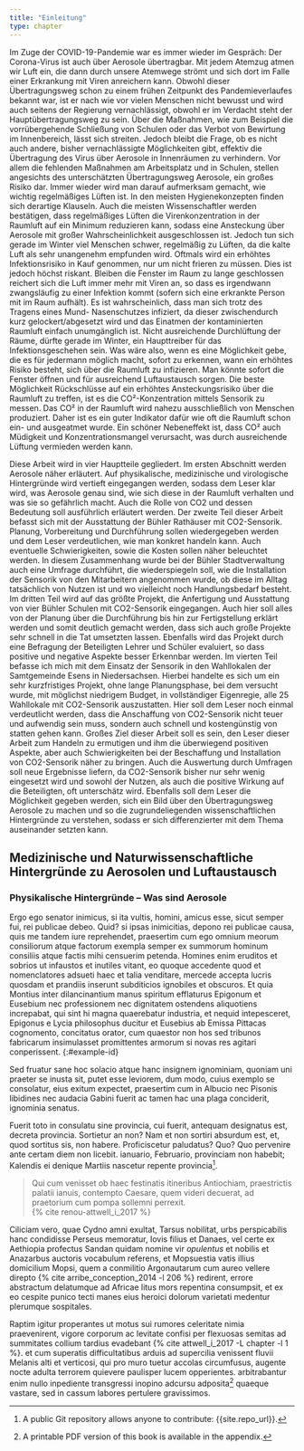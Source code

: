 ```yaml
---
title: "Einleitung"
type: chapter
---
```


Im Zuge der COVID-19-Pandemie war es immer wieder im Gespräch: Der Corona-Virus ist auch über Aerosole übertragbar. Mit jedem Atemzug atmen wir Luft ein, die dann durch unsere Atemwege strömt und sich dort im Falle einer Erkrankung mit Viren anreichern kann. Obwohl dieser Übertragungsweg schon zu einem frühen Zeitpunkt des Pandemieverlaufes bekannt war, ist er nach wie vor vielen Menschen nicht bewusst und wird auch seitens der Regierung vernachlässigt, obwohl er im Verdacht steht der Hauptübertragungsweg zu sein. Über die Maßnahmen, wie zum Beispiel die vorrübergehende Schließung von Schulen oder das Verbot von Bewirtung im Innenbereich, lässt sich streiten. Jedoch bleibt die Frage, ob es nicht auch andere, bisher vernachlässigte Möglichkeiten gibt, effektiv die Übertragung des Virus über Aerosole in Innenräumen zu verhindern. Vor allem die fehlenden Maßnahmen am Arbeitsplatz und in Schulen, stellen angesichts des unterschätzten Übertragungsweg Aerosole, ein großes Risiko dar.
Immer wieder wird man darauf aufmerksam gemacht, wie wichtig regelmäßiges Lüften ist. In den meisten Hygienekonzepten finden sich derartige Klauseln. Auch die meisten Wissenschaftler werden bestätigen, dass regelmäßiges Lüften die Virenkonzentration in der Raumluft auf ein Minimum reduzieren kann, sodass eine Ansteckung über Aerosole mit großer Wahrscheinlichkeit ausgeschlossen ist.
Jedoch tun sich gerade im Winter viel Menschen schwer, regelmäßig zu Lüften, da die kalte Luft als sehr unangenehm empfunden wird. Oftmals wird ein erhöhtes Infektionsrisiko in Kauf genommen, nur um nicht frieren zu müssen.
Dies ist jedoch höchst riskant. Bleiben die Fenster im Raum zu lange geschlossen reichert sich die Luft immer mehr mit Viren an, so dass es irgendwann zwangsläufig zu einer Infektion kommt (sofern sich eine erkrankte Person mit im Raum aufhält). Es ist wahrscheinlich, dass man sich trotz des Tragens eines Mund- Nasenschutzes infiziert, da dieser zwischendurch kurz gelockert/abgesetzt wird und das Einatmen der kontaminierten Raumluft einfach unumgänglich ist. Nicht ausreichende Durchlüftung der Räume, dürfte gerade im Winter, ein Haupttreiber für das Infektionsgeschehen sein.
Was wäre also, wenn es eine Möglichkeit gebe, die es für jedermann möglich macht, sofort zu erkennen, wann ein erhöhtes Risiko besteht, sich über die Raumluft zu infizieren. Man könnte sofort die Fenster öffnen und für ausreichend Luftaustausch sorgen. 
Die beste Möglichkeit Rückschlüsse auf ein erhöhtes Ansteckungsrisiko über die Raumluft zu treffen, ist es die CO²-Konzentration mittels Sensorik zu messen. Das CO² in der Raumluft wird nahezu ausschließlich von Menschen produziert. Daher ist es ein guter Indikator dafür wie oft die Raumluft schon ein- und ausgeatmet wurde. Ein schöner Nebeneffekt ist, dass CO² auch Müdigkeit und Konzentrationsmangel verursacht, was durch ausreichende Lüftung vermieden werden kann. 

Diese Arbeit wird in vier Hauptteile gegliedert. Im ersten Abschnitt werden Aerosole näher erläutert. Auf physikalische, medizinische und virologische Hintergründe wird vertieft eingegangen werden, sodass dem Leser klar wird, was Aerosole genau sind, wie sich diese in der Raumluft verhalten und was sie so gefährlich macht. Auch die Rolle von CO2 und dessen Bedeutung soll ausführlich erläutert werden. 
Der zweite Teil dieser Arbeit befasst sich mit der Ausstattung der Bühler Rathäuser mit CO2-Sensorik. Planung, Vorbereitung und Durchführung sollen wiedergegeben werden und dem Leser verdeutlichen, wie man konkret handeln kann. Auch eventuelle Schwierigkeiten, sowie die Kosten sollen näher beleuchtet werden. In diesem Zusammenhang wurde bei der Bühler Stadtverwaltung auch eine Umfrage durchführt, die wiederspiegeln soll, wie die Installation der Sensorik von den Mitarbeitern angenommen wurde, ob diese im Alltag tatsächlich von Nutzen ist und wo vielleicht noch Handlungsbedarf besteht. 
Im dritten Teil wird auf das größte Projekt, die Anfertigung und Ausstattung von vier Bühler Schulen mit CO2-Sensorik eingegangen. Auch hier soll alles von der Planung über die Durchführung bis hin zur Fertigstellung erklärt werden und somit deutlich gemacht werden, dass sich auch große Projekte sehr schnell in die Tat umsetzten lassen. Ebenfalls wird das Projekt durch eine Befragung der Beteiligten Lehrer und Schüler evaluiert, so dass positive und negative Aspekte besser Erkennbar werden. 
Im vierten Teil befasse ich mich mit dem Einsatz der Sensorik in den Wahllokalen der Samtgemeinde Esens in Niedersachsen. Hierbei handelte es sich um ein sehr kurzfristiges Projekt, ohne lange Planungsphase, bei dem versucht wurde, mit möglichst niedrigem Budget, in vollständiger Eigenregie, alle 25 Wahllokale mit CO2-Sensorik auszustatten. Hier soll dem Leser noch einmal verdeutlicht werden, dass die Anschaffung von CO2-Sensorik nicht teuer und aufwendig sein muss, sondern auch schnell und kostengünstig von statten gehen kann.
Großes Ziel dieser Arbeit soll es sein, den Leser dieser Arbeit zum Handeln zu ermutigen und ihm die überwiegend positiven Aspekte, aber auch Schwierigkeiten bei der Beschaffung und Installation von CO2-Sensorik näher zu bringen. Auch die Auswertung durch Umfragen soll neue Ergebnisse liefern, da CO2-Sensorik bisher nur sehr wenig eingesetzt wird und sowohl der Nutzen, als auch die positive Wirkung auf die Beteiligten, oft unterschätz wird. Ebenfalls soll dem Leser die Möglichkeit gegeben werden, sich ein Bild über den Übertragungsweg Aerosole zu machen und so die zugrundeliegenden wissenschaftlichen Hintergründe zu verstehen, sodass er sich differenzierter mit dem Thema auseinander setzten kann.

## Medizinische und Naturwissenschaftliche Hintergründe zu Aerosolen und Luftaustausch
### Physikalische Hintergründe – Was sind Aerosole

Ergo ego senator inimicus, si ita vultis, homini, amicus esse, sicut semper fui, rei publicae debeo. Quid? si ipsas inimicitias, depono rei publicae causa, quis me tandem iure reprehendet, praesertim cum ego omnium meorum consiliorum atque factorum exempla semper ex summorum hominum consiliis atque factis mihi censuerim petenda.
Homines enim eruditos et sobrios ut infaustos et inutiles vitant, eo quoque accedente quod et nomenclatores adsueti haec et talia venditare, mercede accepta lucris quosdam et prandiis inserunt subditicios ignobiles et obscuros.
Et quia Montius inter dilancinantium manus spiritum efflaturus Epigonum et Eusebium nec professionem nec dignitatem ostendens aliquotiens increpabat, qui sint hi magna quaerebatur industria, et nequid intepesceret, Epigonus e Lycia philosophus ducitur et Eusebius ab Emissa Pittacas cognomento, concitatus orator, cum quaestor non hos sed tribunos fabricarum insimulasset promittentes armorum si novas res agitari conperissent.
{:#example-id}

Sed fruatur sane hoc solacio atque hanc insignem ignominiam, quoniam uni praeter se inusta sit, putet esse leviorem, dum modo, cuius exemplo se consolatur, eius exitum expectet, praesertim cum in Albucio nec Pisonis libidines nec audacia Gabini fuerit ac tamen hac una plaga conciderit, ignominia senatus.

Fuerit toto in consulatu sine provincia, cui fuerit, antequam designatus est, decreta provincia. Sortietur an non? Nam et non sortiri absurdum est, et, quod sortitus sis, non habere. Proficiscetur paludatus? Quo? Quo pervenire ante certam diem non licebit. ianuario, Februario, provinciam non habebit; Kalendis ei denique Martiis nascetur repente provincia[^book-repo].

>Qui cum venisset ob haec festinatis itineribus Antiochiam, praestrictis palatii ianuis, contempto Caesare, quem videri decuerat, ad praetorium cum pompa sollemni perrexit.  
{% cite renou-attwell_i_2017 %}

Ciliciam vero, quae Cydno amni exultat, Tarsus nobilitat, urbs perspicabilis hanc condidisse Perseus memoratur, Iovis filius et Danaes, vel certe ex Aethiopia profectus Sandan quidam nomine vir _opulentus_ et nobilis et Anazarbus auctoris vocabulum referens, et Mopsuestia vatis illius domicilium Mopsi, quem a conmilitio Argonautarum cum aureo vellere direpto {% cite arribe_conception_2014 -l 206 %} redirent, errore abstractum delatumque ad Africae litus mors repentina consumpsit, et ex eo cespite punico tecti manes eius heroici dolorum varietati medentur plerumque sospitales.

Raptim igitur properantes ut motus sui rumores celeritate nimia praevenirent, vigore corporum ac levitate confisi per flexuosas semitas ad summitates collium tardius evadebant {% cite attwell_i_2017 -L chapter -l 1 %}. et cum superatis difficultatibus arduis ad supercilia venissent fluvii Melanis alti et verticosi, qui pro muro tuetur accolas circumfusus, augente nocte adulta terrorem quievere paulisper lucem opperientes. arbitrabantur enim nullo inpediente transgressi inopino adcursu adposita[^printed-version] quaeque vastare, sed in cassum labores pertulere gravissimos.


[^book-repo]: A public Git repository allows anyone to contribute: {{site.repo_url}}.
[^printed-version]: A printable PDF version of this book is available in the appendix.
